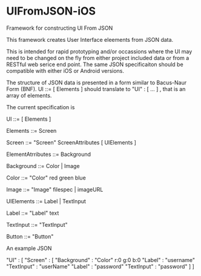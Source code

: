 # UIFromJSON-iOS
Framework for constructing UI From JSON

This framework creates User Interface eleements from JSON data.

This is intended for rapid prototyping and/or occassions where the UI may need to be changed on the fly from either project included data or from a RESTful web serice end point. The same JSON specificaiton should be compatible with either iOS or Android versions.

The structure of JSON data is presented in a form similar to Bacus-Naur Form (BNF). UI ::= [ Elements ] should translate to "UI" : [ ... ] , that is an array of elements.

The current specification is

UI ::= [ Elements ]

Elements ::= Screen 

Screen ::= "Screen" ScreenAttributes [ UIElements ]

ElementAtrributes ::= Background            

Background ::= Color | Image

Color ::= "Color" red green blue

Image ::= "Image" filespec | imageURL

UIElements ::= Label 
              | TextInput

Label ::= "Label" text

TextInput ::= "TextInput" 

Button ::= "Button"


An example JSON

"UI" : [ 
        "Screen" : 
                   [
                       "Background" : 
                             "Color" r:0  g:0 b:0
                       "Label" : "username"
                       "TextInput" : "userName"
                       "Label" : "password"
                       "TextInput" : "password"
                   ]
       ]






